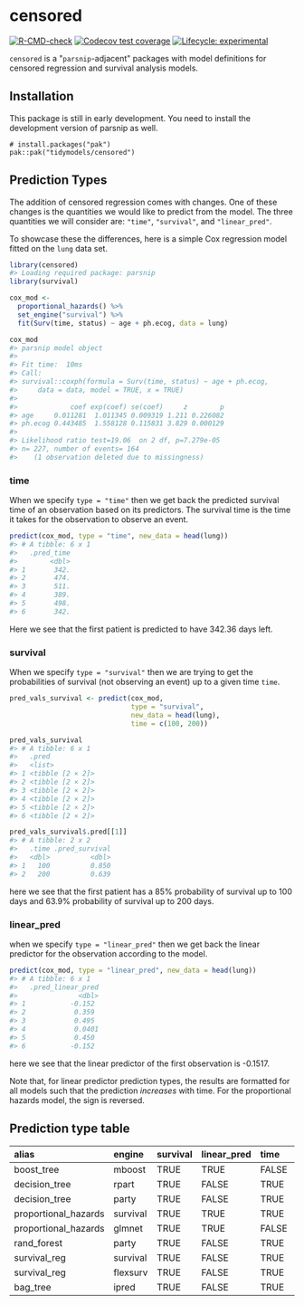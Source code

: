 <!-- README.md is generated from README.Rmd. Please edit that file -->

# censored

<!-- badges: start -->
[![R-CMD-check](https://github.com/tidymodels/censored/workflows/R-CMD-check/badge.svg)](https://github.com/tidymodels/censored/actions)
[![Codecov test coverage](https://codecov.io/gh/EmilHvitfeldt/censored/branch/master/graph/badge.svg)](https://codecov.io/gh/EmilHvitfeldt/censored?branch=master)
[![Lifecycle: experimental](https://img.shields.io/badge/lifecycle-experimental-orange.svg)](https://www.tidyverse.org/lifecycle/#experimental) 

<!-- badges: end -->

`censored` is a "`parsnip`-adjacent" packages with
model definitions for censored regression and survival analysis models.

## Installation

This package is still in early development. You need to install the development version of parsnip as well.

``` {.r}
# install.packages("pak")
pak::pak("tidymodels/censored")
```

## Prediction Types

The addition of censored regression comes with changes. One of these changes is the quantities we would like to predict from the model. The three quantities we will consider are: `"time"`, `"survival"`, and `"linear_pred"`.

To showcase these the differences, here is a simple Cox regression model fitted on the `lung` data set.


```r
library(censored)
#> Loading required package: parsnip
library(survival)

cox_mod <-
  proportional_hazards() %>%
  set_engine("survival") %>%
  fit(Surv(time, status) ~ age + ph.ecog, data = lung)

cox_mod
#> parsnip model object
#> 
#> Fit time:  10ms 
#> Call:
#> survival::coxph(formula = Surv(time, status) ~ age + ph.ecog, 
#>     data = data, model = TRUE, x = TRUE)
#> 
#>             coef exp(coef) se(coef)     z        p
#> age     0.011281  1.011345 0.009319 1.211 0.226082
#> ph.ecog 0.443485  1.558128 0.115831 3.829 0.000129
#> 
#> Likelihood ratio test=19.06  on 2 df, p=7.279e-05
#> n= 227, number of events= 164 
#>    (1 observation deleted due to missingness)
```

### time

When we specify `type = "time"` then we get back the predicted survival time of an observation based on its predictors. The survival time is the time it takes for the observation to observe an event.


```r
predict(cox_mod, type = "time", new_data = head(lung))
#> # A tibble: 6 x 1
#>   .pred_time
#>        <dbl>
#> 1       342.
#> 2       474.
#> 3       511.
#> 4       389.
#> 5       498.
#> 6       342.
```

Here we see that the first patient is predicted to have 342.36 days left.

### survival

When we specify `type = "survival"` then we are trying to get the probabilities of survival (not observing an event) up to a given time `time`. 


```r
pred_vals_survival <- predict(cox_mod, 
                              type = "survival", 
                              new_data = head(lung), 
                              time = c(100, 200))

pred_vals_survival
#> # A tibble: 6 x 1
#>   .pred           
#>   <list>          
#> 1 <tibble [2 × 2]>
#> 2 <tibble [2 × 2]>
#> 3 <tibble [2 × 2]>
#> 4 <tibble [2 × 2]>
#> 5 <tibble [2 × 2]>
#> 6 <tibble [2 × 2]>

pred_vals_survival$.pred[[1]]
#> # A tibble: 2 x 2
#>   .time .pred_survival
#>   <dbl>          <dbl>
#> 1   100          0.850
#> 2   200          0.639
```

here we see that the first patient has a 85% probability of survival up to 100 days and 63.9%
probability of survival up to 200 days.

### linear_pred

when we specify `type = "linear_pred"` then we get back the linear predictor for the observation according to the model.


```r
predict(cox_mod, type = "linear_pred", new_data = head(lung))
#> # A tibble: 6 x 1
#>   .pred_linear_pred
#>               <dbl>
#> 1           -0.152 
#> 2            0.359 
#> 3            0.495 
#> 4            0.0401
#> 5            0.450 
#> 6           -0.152
```

here we see that the linear predictor of the first observation is  -0.1517.

Note that, for linear predictor prediction types, the results are formatted for all models such that the prediction _increases_ with time. For the proportional hazards model, the sign is reversed. 


## Prediction type table 


|alias                |engine   |survival |linear_pred |time  |quantile |hazard |
|:--------------------|:--------|:--------|:-----------|:-----|:--------|:------|
|boost_tree           |mboost   |TRUE     |TRUE        |FALSE |FALSE    |FALSE  |
|decision_tree        |rpart    |TRUE     |FALSE       |TRUE  |FALSE    |FALSE  |
|decision_tree        |party    |TRUE     |FALSE       |TRUE  |FALSE    |FALSE  |
|proportional_hazards |survival |TRUE     |TRUE        |TRUE  |FALSE    |FALSE  |
|proportional_hazards |glmnet   |TRUE     |TRUE        |FALSE |FALSE    |FALSE  |
|rand_forest          |party    |TRUE     |FALSE       |TRUE  |FALSE    |FALSE  |
|survival_reg         |survival |TRUE     |FALSE       |TRUE  |TRUE     |TRUE   |
|survival_reg         |flexsurv |TRUE     |FALSE       |TRUE  |TRUE     |TRUE   |
|bag_tree             |ipred    |TRUE     |FALSE       |TRUE  |FALSE    |FALSE  |

